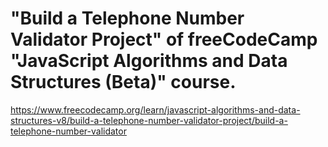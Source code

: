 # "Build a Telephone Number Validator Project" of freeCodeCamp "JavaScript Algorithms and Data Structures (Beta)" course.

https://www.freecodecamp.org/learn/javascript-algorithms-and-data-structures-v8/build-a-telephone-number-validator-project/build-a-telephone-number-validator